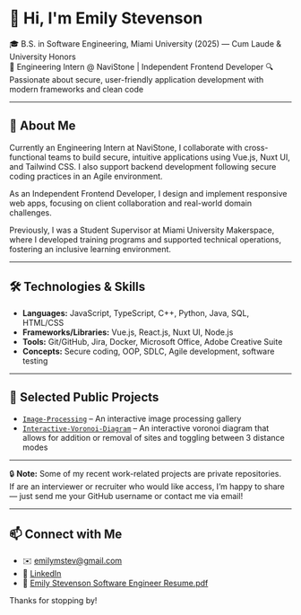 # 👋 Hi, I'm Emily Stevenson

🎓 B.S. in Software Engineering, Miami University (2025) — Cum Laude & University Honors  
💼 Engineering Intern @ NaviStone | Independent Frontend Developer 
🔍 Passionate about secure, user-friendly application development with modern frameworks and clean code

---

## 🚀 About Me

Currently an Engineering Intern at NaviStone, I collaborate with cross-functional teams to build secure, intuitive applications using Vue.js, Nuxt UI, and Tailwind CSS. I also support backend development following secure coding practices in an Agile environment.

As an Independent Frontend Developer, I design and implement responsive web apps, focusing on client collaboration and real-world domain challenges.

Previously, I was a Student Supervisor at Miami University Makerspace, where I developed training programs and supported technical operations, fostering an inclusive learning environment.

---

## 🛠 Technologies & Skills

- **Languages:** JavaScript, TypeScript, C++, Python, Java, SQL, HTML/CSS  
- **Frameworks/Libraries:** Vue.js, React.js, Nuxt UI, Node.js  
- **Tools:** Git/GitHub, Jira, Docker, Microsoft Office, Adobe Creative Suite  
- **Concepts:** Secure coding, OOP, SDLC, Agile development, software testing

---

## 📁 Selected Public Projects

- [`Image-Processing`]((https://github.com/emilymstev/Image-Processing)) – An interactive image processing gallery  
- [`Interactive-Voronoi-Diagram`]((https://github.com/emilymstev/Interactive-Voronoi-Diagram)) – An interactive voronoi diagram that allows for addition or removal of sites and toggling between 3 distance modes

---

🔒 **Note:** Some of my recent work-related projects are private repositories.  
If are an interviewer or recruiter who would like access, I’m happy to share — just send me your GitHub username or contact me via email!

---

## 📫 Connect with Me

- ✉️ emilymstev@gmail.com  
- 💼 [LinkedIn]((https://www.linkedin.com/in/emily-stevenson-64046824b/))  
- 🧾 [Emily Stevenson Software Engineer Resume.pdf](https://github.com/user-attachments/files/21687846/Emily.Stevenson.Software.Engineer.Resume.pdf)


Thanks for stopping by!
